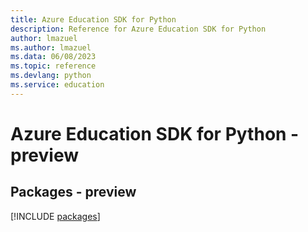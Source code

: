 ```yaml
---
title: Azure Education SDK for Python
description: Reference for Azure Education SDK for Python
author: lmazuel
ms.author: lmazuel
ms.data: 06/08/2023
ms.topic: reference
ms.devlang: python
ms.service: education
---
```

# Azure Education SDK for Python - preview
## Packages - preview
[!INCLUDE [packages](education-index.md)]